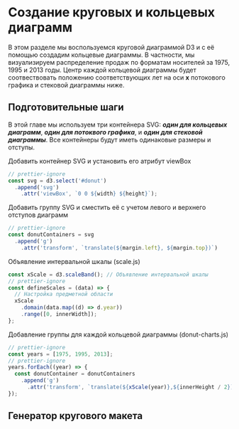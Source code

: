 # Создание круговых и кольцевых диаграмм

В этом разделе мы воспользуемся круговой диаграммой D3 и с её помощью создадим кольцевые диаграммы. В частности, мы визуализируем распределение продаж по форматам носителей за 1975, 1995 и 2013 годы. Центр каждой кольцевой диаграммы будет соотвествовать положению соответствующих лет на оси **x** потокового графика и стековой диаграммы ниже.

## Подготовительные шаги

В этой главе мы используем три контейнера SVG: **_один для кольцевых диаграмм_**, **_один для потоквого графика_**, и **_один для стековой диаграммы_**. Все контейнеры будут иметь одинаковые размеры и отступы.

Добавить контейнер SVG и установить его атрибут viewBox

```js
// prettier-ignore
const svg = d3.select('#donut')
  .append('svg')
    .attr('viewBox', `0 0 ${width} ${height}`);
```

Добавить группу SVG и сместить её с учетом левого и верхнего отступов диаграмм

```js
// prettier-ignore
const donutContainers = svg
  .append('g')
    .attr('transform', `translate(${margin.left}, ${margin.top})`)
```

Объявление интервальной шкалы (scale.js)

```js
const xScale = d3.scaleBand(); // Объявление интервальной шкалы
// prettier-ignore
const defineScales = (data) => {
  // Настройка предметной области
  xScale
    .domain(data.map((d) => d.year))
    .range([0, innerWidth]);
};
```

Добавление группы для каждой кольцевой диаграммы (donut-charts.js)

```js
// prettier-ignore
const years = [1975, 1995, 2013];
// prettier-ignore
years.forEach((year) => {
  const donutContainer = donutContainers
    .append('g')
      .attr('transform', `translate(${xScale(year)},${innerHeight / 2})`);
});
```

## Генератор кругового макета

